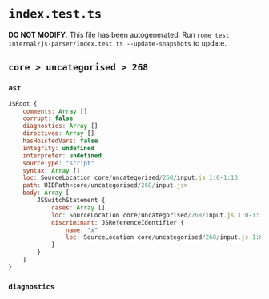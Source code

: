 # `index.test.ts`

**DO NOT MODIFY**. This file has been autogenerated. Run `rome test internal/js-parser/index.test.ts --update-snapshots` to update.

## `core > uncategorised > 268`

### `ast`

```javascript
JSRoot {
	comments: Array []
	corrupt: false
	diagnostics: Array []
	directives: Array []
	hasHoistedVars: false
	integrity: undefined
	interpreter: undefined
	sourceType: "script"
	syntax: Array []
	loc: SourceLocation core/uncategorised/268/input.js 1:0-1:13
	path: UIDPath<core/uncategorised/268/input.js>
	body: Array [
		JSSwitchStatement {
			cases: Array []
			loc: SourceLocation core/uncategorised/268/input.js 1:0-1:13
			discriminant: JSReferenceIdentifier {
				name: "x"
				loc: SourceLocation core/uncategorised/268/input.js 1:8-1:9 (x)
			}
		}
	]
}
```

### `diagnostics`

```

```
